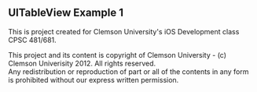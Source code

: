 ## UITableView Example 1
This is project created for Clemson University's iOS Development class CPSC 481/681.

This project and its content is copyright of Clemson University - (c) Clemson Univerisity 2012. All rights reserved.   
Any redistribution or reproduction of part or all of the contents in any form is prohibited without our express written permission.